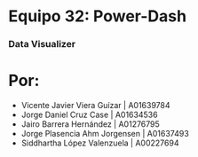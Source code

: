 # Equipo 32: Power-Dash
### __Data Visualizer__
# Por:
* Vicente Javier Viera Guízar | A01639784
* Jorge Daniel Cruz Case | A01634536	
* Jairo Barrera Hernández	| A01276795
* Jorge Plasencia Ahm Jorgensen |	A01637493
* Siddhartha López Valenzuela	| A00227694


